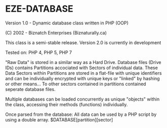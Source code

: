 # EZE-DATABASE
Version 1.0 - Dynamic database class written in PHP (OOP)

(C) 2002 - Biznatch Enterprises (Biznaturally.ca)

This class is a semi-stable release. Version 2.0 is currently in development

Tested on: PHP 4, PHP 5, PHP 7


"Raw Data" is stored in a similar way as a Hard Drive. Database files (Drive IDs) contains Partitions accociated with Sectors of individual data. These Data Sectors within Partitions are stored in a flat-file with unique identifiers and can be individually encrypted with unique keys or "linked" by hashing or other means... To other sectors contained in partitions contained seperate database files.

Multiple databases can be loaded concurrently as unique "objects" within the class, accessing their methods (functions) individually.

Once parsed from the database: All data can be used by a PHP script by using a double array.
$DATABASE[partition][sector]
